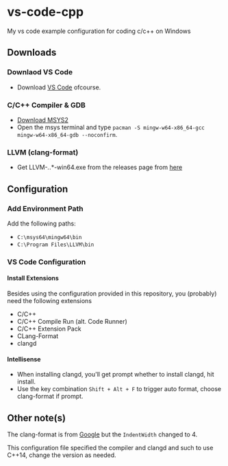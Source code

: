 # vs-code-cpp
My vs code example configuration for coding c/c++ on Windows

## Downloads
### Downlaod VS Code
- Download [VS Code](https://code.visualstudio.com) ofcourse.

### C/C++ Compiler & GDB
- [Download MSYS2](https://www.msys2.org)
- Open the msys terminal and type `pacman -S mingw-w64-x86_64-gcc mingw-w64-x86_64-gdb --noconfirm`.

### LLVM (clang-format)
- Get LLVM-*.*.*-win64.exe from the releases page from [here](https://github.com/llvm/llvm-project)


## Configuration
### Add Environment Path
Add the following paths:
- `C:\msys64\mingw64\bin`
- `C:\Program Files\LLVM\bin`

### VS Code Configuration 
#### Install Extensions
Besides using the configuration provided in this repository, you (probably) need the following extensions
- C/C++
- C/C++ Compile Run (alt. Code Runner)
- C/C++ Extension Pack
- CLang-Format
- clangd

#### Intellisense
- When installing clangd, you'll get prompt whether to install clangd, hit install.
- Use the key combination `Shift + Alt + F` to trigger auto format, choose clang-format if prompt.


## Other note(s)
The clang-format is from [Google](https://github.com/kehanXue/google-style-clang-format) but the `IndentWidth` changed to 4.

This configuration file specified the compiler and clangd and such to use C++14, change the version as needed.

